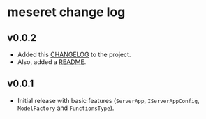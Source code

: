 # meseret change log

## v0.0.2
- Added this [CHANGELOG](CHANGELOG.md) to the project.
- Also, added a [README](README.md).

## v0.0.1
- Initial release with basic features (`ServerApp`, `IServerAppConfig`, `ModelFactory` and `FunctionsType`).
